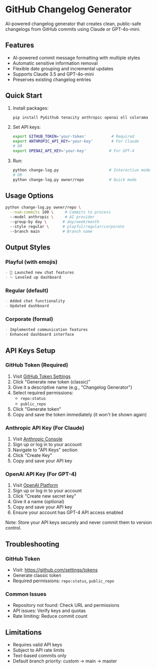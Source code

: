 # GitHub Changelog Generator

AI-powered changelog generator that creates clean, public-safe changelogs from GitHub commits using Claude or GPT-4o-mini.

## Features

- AI-powered commit message formatting with multiple styles
- Automatic sensitive information removal
- Flexible date grouping and incremental updates
- Supports Claude 3.5 and GPT-4o-mini
- Preserves existing changelog entries

## Quick Start

1. Install packages:
   ```bash
   pip install PyGithub tenacity anthropic openai ell colorama
   ```

2. Set API keys:
   ```bash
   export GITHUB_TOKEN='your-token'           # Required
   export ANTHROPIC_API_KEY='your-key'        # For Claude
   # OR
   export OPENAI_API_KEY='your-key'          # For GPT-4
   ```

3. Run:
   ```bash
   python change-log.py                      # Interactive mode
   # OR
   python change-log.py owner/repo           # Quick mode
   ```

## Usage Options

```bash
python change-log.py owner/repo \
  --num-commits 100 \     # Commits to process
  --model anthropic \     # AI provider
  --group-by day \       # day/week/month
  --style regular \      # playful/regular/corporate
  --branch main          # Branch name
```

## Output Styles

### Playful (with emojis)
```markdown
- 🚀 Launched new chat features
- ✨ Leveled up dashboard
```

### Regular (default)
```markdown
- Added chat functionality
- Updated dashboard
```

### Corporate (formal)
```markdown
- Implemented communication features
- Enhanced dashboard interface
```

## API Keys Setup

### GitHub Token (Required)
1. Visit [GitHub Token Settings](https://github.com/settings/tokens)
2. Click "Generate new token (classic)"
3. Give it a descriptive name (e.g., "Changelog Generator")
4. Select required permissions:
   - `repo:status`
   - `public_repo`
5. Click "Generate token"
6. Copy and save the token immediately (it won't be shown again)

### Anthropic API Key (For Claude)
1. Visit [Anthropic Console](https://console.anthropic.com/)
2. Sign up or log in to your account
3. Navigate to "API Keys" section
4. Click "Create Key"
5. Copy and save your API key

### OpenAI API Key (For GPT-4)
1. Visit [OpenAI Platform](https://platform.openai.com/api-keys)
2. Sign up or log in to your account
3. Click "Create new secret key"
4. Give it a name (optional)
5. Copy and save your API key
6. Ensure your account has GPT-4 API access enabled

Note: Store your API keys securely and never commit them to version control.

## Troubleshooting

### GitHub Token
- Visit: https://github.com/settings/tokens
- Generate classic token
- Required permissions: `repo:status`, `public_repo`

### Common Issues
- Repository not found: Check URL and permissions
- API issues: Verify keys and quotas
- Rate limiting: Reduce commit count

## Limitations

- Requires valid API keys
- Subject to API rate limits
- Text-based commits only
- Default branch priority: custom → main → master